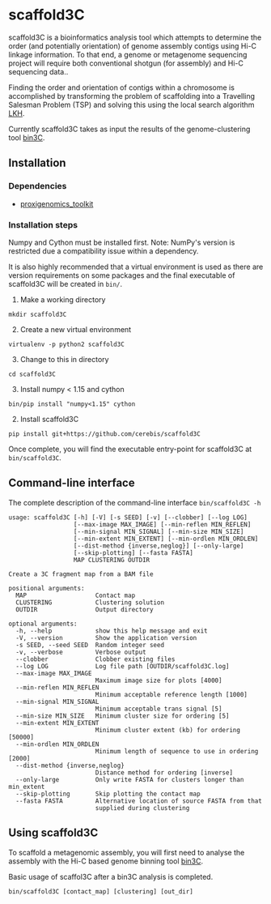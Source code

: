 # scaffold3C

scaffold3C is a bioinformatics analysis tool which attempts to determine the order (and potentially orientation) of genome assembly contigs using Hi-C linkage information. To that end, a genome or metagenome sequencing project will require both conventional shotgun (for assembly) and Hi-C sequencing data..

Finding the order and orientation of contigs within a chromosome is accomplished by transforming the problem of scaffolding into a Travelling Salesman Problem (TSP) and solving this using the local search algorithm [LKH](http://www.akira.ruc.dk/~keld/research/LKH/).

Currently scaffold3C takes as input the results of the genome-clustering tool [bin3C](https://github.com/cerebis/bin3C).

## Installation

### Dependencies

- [proxigenomics_toolkit](https://github.com/cerebis/proxigenomics_toolkit)

### Installation steps

Numpy and Cython must be installed first. Note: NumPy's version is restricted due a compatibility issue within a dependency.

It is also highly recommended that a virtual environment is used as there are version requirements on some packages and the final executable of scaffold3C will be created in ```bin/```. 

1. Make a working directory

```mkdir scaffold3C```

2. Create a new virtual environment

```virtualenv -p python2 scaffold3C```

3. Change to this in directory

```cd scaffold3C```

3. Install numpy < 1.15 and cython
   
```bin/pip install "numpy<1.15" cython```

2. Install scaffold3C

```pip install git+https://github.com/cerebis/scaffold3C```
 
Once complete, you will find the executable entry-point for scaffold3C at ```bin/scaffold3C```.

## Command-line interface

The complete description of the command-line interface ```bin/scaffold3C -h```

```$bash
usage: scaffold3C [-h] [-V] [-s SEED] [-v] [--clobber] [--log LOG]
                  [--max-image MAX_IMAGE] [--min-reflen MIN_REFLEN]
                  [--min-signal MIN_SIGNAL] [--min-size MIN_SIZE]
                  [--min-extent MIN_EXTENT] [--min-ordlen MIN_ORDLEN]
                  [--dist-method {inverse,neglog}] [--only-large]
                  [--skip-plotting] [--fasta FASTA]
                  MAP CLUSTERING OUTDIR

Create a 3C fragment map from a BAM file

positional arguments:
  MAP                   Contact map
  CLUSTERING            Clustering solution
  OUTDIR                Output directory

optional arguments:
  -h, --help            show this help message and exit
  -V, --version         Show the application version
  -s SEED, --seed SEED  Random integer seed
  -v, --verbose         Verbose output
  --clobber             Clobber existing files
  --log LOG             Log file path [OUTDIR/scaffold3C.log]
  --max-image MAX_IMAGE
                        Maximum image size for plots [4000]
  --min-reflen MIN_REFLEN
                        Minimum acceptable reference length [1000]
  --min-signal MIN_SIGNAL
                        Minimum acceptable trans signal [5]
  --min-size MIN_SIZE   Minimum cluster size for ordering [5]
  --min-extent MIN_EXTENT
                        Minimum cluster extent (kb) for ordering [50000]
  --min-ordlen MIN_ORDLEN
                        Minimum length of sequence to use in ordering [2000]
  --dist-method {inverse,neglog}
                        Distance method for ordering [inverse]
  --only-large          Only write FASTA for clusters longer than min_extent
  --skip-plotting       Skip plotting the contact map
  --fasta FASTA         Alternative location of source FASTA from that
                        supplied during clustering
```

## Using scaffold3C

To scaffold a metagenomic assembly, you will first need to analyse the assembly with the Hi-C based genome binning tool [bin3C](https:://github.com/cerebis/bin3C).

Basic usage of scaffol3C after a bin3C analysis is completed.

```bin/scaffold3C [contact_map] [clustering] [out_dir]```

